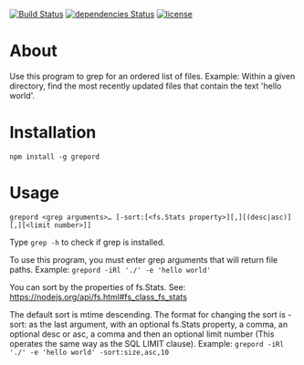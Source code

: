 [![Build Status](https://travis-ci.org/petekeller2/grepord.svg?branch=master)](https://travis-ci.org/petekeller2/grepord) 
[![dependencies Status](https://david-dm.org/petekeller2/grepord/status.svg)](https://david-dm.org/petekeller2/grepord)
[![license](https://img.shields.io/github/license/mashape/apistatus.svg)](https://github.com/petekeller2/grepord/LICENSE)

# About

Use this program to grep for an ordered list of files. Example:
Within a given directory, find the most recently updated files that
contain the text 'hello world'.

# Installation

`npm install -g grepord`

# Usage

`grepord <grep arguments>… [-sort:[<fs.Stats property>][,][(desc|asc)][,][<limit number>]]`

Type `grep -h` to check if grep is installed.

To use this program, you must enter grep arguments that will return file paths. Example: `grepord -iRl './' -e 'hello world'`

You can sort by the properties of fs.Stats. See: https://nodejs.org/api/fs.html#fs_class_fs_stats

The default sort is mtime descending. The format for changing
the sort is -sort: as the last argument, with an optional
fs.Stats property, a comma, an optional desc or asc, a comma and
then an optional limit number (This operates the same way as the
SQL LIMIT clause). Example: `grepord -iRl './' -e 'hello world' -sort:size,asc,10`